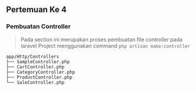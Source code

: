 ## Pertemuan Ke 4

### Pembuatan Controller
>  Pada section ini merupakan proses pembuatan file controller pada laravel Project menggunakan command `php artisan make:controller`

```
app/Http/Controllers
├── SampleController.php
├── CartController.php
├── CategoryController.php
├── ProductController.php
└── SaleController.php
```



